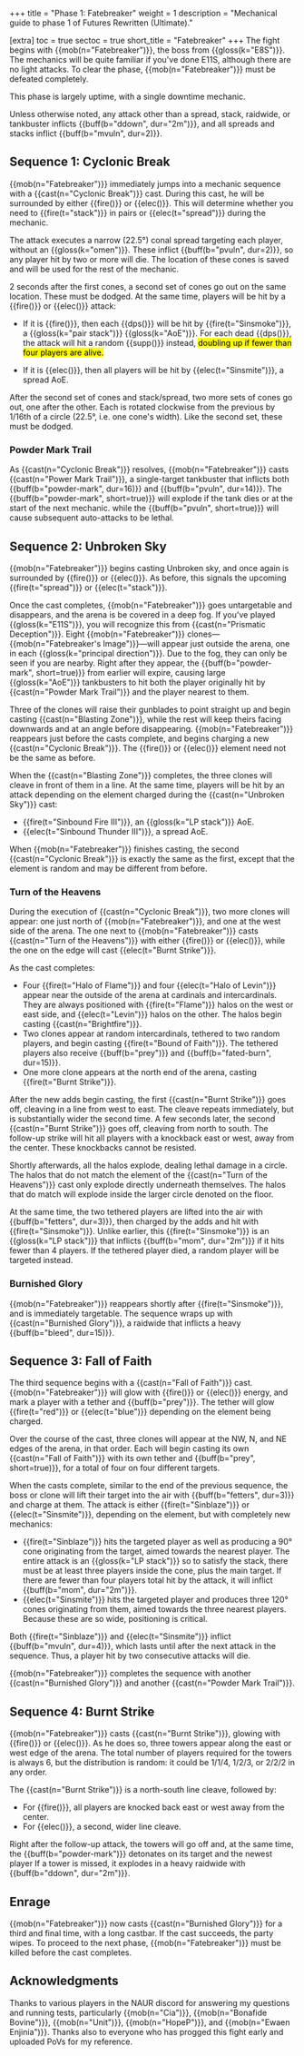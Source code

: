 +++
title = "Phase 1: Fatebreaker"
weight = 1
description = "Mechanical guide to phase 1 of Futures Rewritten (Ultimate)."

[extra]
toc = true
sectoc = true
short_title = "Fatebreaker"
+++
The fight begins with {{mob(n="Fatebreaker")}}, the boss from {{gloss(k="E8S")}}.
The mechanics will be quite familiar if you've done E11S, although there are no light attacks.
To clear the phase, {{mob(n="Fatebreaker")}} must be defeated completely.

This phase is largely uptime, with a single downtime mechanic.

Unless otherwise noted, any attack other than a spread, stack, raidwide, or tankbuster inflicts
{{buff(b="ddown", dur="2m")}}, and all spreads and stacks inflict {{buff(b="mvuln", dur=2)}}.

## Sequence 1: Cyclonic Break

{{mob(n="Fatebreaker")}} immediately jumps into a mechanic sequence
with a {{cast(n="Cyclonic Break")}} cast.
During this cast, he will be surrounded by either {{fire()}} or {{elec()}}.
This will determine whether you need to {{fire(t="stack")}} in pairs or
{{elec(t="spread")}} during the mechanic.

The attack executes a narrow (22.5°) conal spread targeting each player, without an
{{gloss(k="omen")}}.
These inflict {{buff(b="pvuln", dur=2)}}, so any player hit by two or more will die.
The location of these cones is saved and will be used for the rest of the mechanic.

2 seconds after the first cones, a second set of cones go out on the same location.
These must be dodged.
At the same time, players will be hit by a {{fire()}} or {{elec()}} attack:

* If it is {{fire()}}, then each {{dps()}} will be hit
  by {{fire(t="Sinsmoke")}}, a {{gloss(k="pair stack")}} {{gloss(k="AoE")}}.
  For each dead {{dps()}}, the attack will hit a random {{supp()}} instead,
  <mark class="unconfirmed">doubling up if fewer than four players are alive.</mark>

* If it is {{elec()}}, then all players will be hit by {{elec(t="Sinsmite")}}, a
  spread AoE.

After the second set of cones and stack/spread, two more sets of cones go out, one after the other.
Each is rotated clockwise from the previous by 1/16th of a circle
(22.5°, i.e. one cone's width).
Like the second set, these must be dodged.

### Powder Mark Trail

As {{cast(n="Cyclonic Break")}} resolves,
{{mob(n="Fatebreaker")}} casts {{cast(n="Power Mark Trail")}},
a single-target tankbuster that inflicts both {{buff(b="powder-mark", dur=16)}} and
{{buff(b="pvuln", dur=14)}}.
The {{buff(b="powder-mark", short=true)}} will explode if the tank dies or at the start of the next
mechanic.
while the {{buff(b="pvuln", short=true)}} will cause subsequent auto-attacks to be lethal.

## Sequence 2: Unbroken Sky

{{mob(n="Fatebreaker")}} begins casting Unbroken sky,
and once again is surrounded by {{fire()}} or {{elec()}}.
As before, this signals the upcoming {{fire(t="spread")}} or {{elec(t="stack")}}.

Once the cast completes, {{mob(n="Fatebreaker")}} goes untargetable and disappears,
and the arena is be covered in a deep fog.
If you've played {{gloss(k="E11S")}},
you will recognize this from {{cast(n="Prismatic Deception")}}.
Eight {{mob(n="Fatebreaker")}} clones—{{mob(n="Fatebreaker's Image")}}—will
appear just outside the arena, one in each {{gloss(k="principal direction")}}.
Due to the fog, they can only be seen if you are nearby.
Right after they appear, the {{buff(b="powder-mark", short=true)}} from earlier will expire,
causing large {{gloss(k="AoE")}} tankbusters to hit both the player originally hit by
{{cast(n="Powder Mark Trail")}} and the player nearest to them.

Three of the clones will raise their gunblades to point straight up and begin casting
{{cast(n="Blasting Zone")}},
while the rest will keep theirs facing downwards and at an angle before disappearing.
{{mob(n="Fatebreaker")}} reappears just before the casts complete, and begins charging a new
{{cast(n="Cyclonic Break")}}. The {{fire()}} or {{elec()}} element need not be the same as before.

When the {{cast(n="Blasting Zone")}} completes,
the three clones will cleave in front of them in a line.
At the same time, players will be hit by an attack depending on the element
charged during the {{cast(n="Unbroken Sky")}} cast:

* {{fire(t="Sinbound Fire III")}}, an {{gloss(k="LP stack")}} AoE.
* {{elec(t="Sinbound Thunder III")}}, a spread AoE.

When {{mob(n="Fatebreaker")}} finishes casting,
the second {{cast(n="Cyclonic Break")}} is exactly the same as the first,
except that the element is random and may be different from before.

### Turn of the Heavens

During the execution of {{cast(n="Cyclonic Break")}}, two more clones will appear:
one just north of {{mob(n="Fatebreaker")}}, and one at the west side of the arena.
The one next to {{mob(n="Fatebreaker")}} casts {{cast(n="Turn of the Heavens")}}
with either {{fire()}} or {{elec()}},
while the one on the edge will cast {{elec(t="Burnt Strike")}}.

As the cast completes:

* Four {{fire(t="Halo of Flame")}} and four {{elec(t="Halo of Levin")}} appear
  near the outside of the arena at cardinals and intercardinals. They are always positioned with
  {{fire(t="Flame")}} halos on the west or east side, and {{elec(t="Levin")}} halos on the other.
  The halos begin casting {{cast(n="Brightfire")}}.
* Two clones appear at random intercardinals, tethered to two random players,
  and begin casting {{fire(t="Bound of Faith")}}.
  The tethered players also receive {{buff(b="prey")}} and {{buff(b="fated-burn", dur=15)}}.
* One more clone appears at the north end of the arena,
  casting {{fire(t="Burnt Strike")}}.

After the new adds begin casting, the first {{cast(n="Burnt Strike")}} goes off,
cleaving in a line from west to east.
The cleave repeats immediately, but is substantially wider the second time.
A few seconds later, the second {{cast(n="Burnt Strike")}} goes off, cleaving from north to south.
The follow-up strike will hit all players with a knockback east or west, away from the center.
These knockbacks cannot be resisted.

Shortly afterwards, all the halos explode, dealing lethal damage in a circle.
The halos that do not match the element of the {{cast(n="Turn of the Heavens")}} cast only explode
directly underneath themselves.
The halos that do match will explode inside the larger circle denoted on the floor.

At the same time, the two tethered players are lifted into the air with
{{buff(b="fetters", dur=3)}}, then charged by the adds and hit with {{fire(t="Sinsmoke")}}.
Unlike earlier, this {{fire(t="Sinsmoke")}} is an {{gloss(k="LP stack")}} that inflicts
{{buff(b="mom", dur="2m")}} if it hits fewer than 4 players.
If the tethered player died, a random player will be targeted instead.

### Burnished Glory

{{mob(n="Fatebreaker")}} reappears shortly after {{fire(t="Sinsmoke")}},
and is immediately targetable.
The sequence wraps up with {{cast(n="Burnished Glory")}},
a raidwide that inflicts a heavy {{buff(b="bleed", dur=15)}}.

## Sequence 3: Fall of Faith

The third sequence begins with a {{cast(n="Fall of Faith")}} cast.
{{mob(n="Fatebreaker")}} will glow with {{fire()}} or {{elec()}} energy,
and mark a player with a tether and {{buff(b="prey")}}.
The tether will glow {{fire(t="red")}} or {{elec(t="blue")}} depending on the element being charged.

Over the course of the cast, three clones will appear at the NW, N, and NE edges of the arena,
in that order.
Each will begin casting its own {{cast(n="Fall of Faith")}} with its own tether and
{{buff(b="prey", short=true)}}, for a total of four on four different targets.

When the casts complete, similar to the end of the previous sequence,
the boss or clone will lift their target into the air with {{buff(b="fetters", dur=3)}} and charge
at them.
The attack is either {{fire(t="Sinblaze")}} or {{elec(t="Sinsmite")}},
depending on the element, but with completely new mechanics:

* {{fire(t="Sinblaze")}} hits the targeted player as well as producing a 90° cone originating from
  the target, aimed towards the nearest player.
  The entire attack is an {{gloss(k="LP stack")}}
  so to satisfy the stack, there must be at least three players inside the cone,
  plus the main target.
  If there are fewer than four players total hit by the attack,
  it will inflict {{buff(b="mom", dur="2m")}}.
* {{elec(t="Sinsmite")}} hits the targeted player
  and produces three 120° cones originating from them, aimed towards the three nearest players.
  Because these are so wide, positioning is critical.

Both {{fire(t="Sinblaze")}} and {{elec(t="Sinsmite")}} inflict {{buff(b="mvuln", dur=4)}},
which lasts until after the next attack in the sequence.
Thus, a player hit by two consecutive attacks will die.

{{mob(n="Fatebreaker")}} completes the sequence with another {{cast(n="Burnished Glory")}}
and another {{cast(n="Powder Mark Trail")}}.

## Sequence 4: Burnt Strike

{{mob(n="Fatebreaker")}} casts {{cast(n="Burnt Strike")}}, glowing with {{fire()}} or {{elec()}}.
As he does so, three towers appear along the east or west edge of the arena.
The total number of players required for the towers is always 6,
but the distribution is random: it could be 1/1/4, 1/2/3, or 2/2/2 in any order.

The {{cast(n="Burnt Strike")}} is a north-south line cleave, followed by:

* For {{fire()}}, all players are knocked back east or west away from the center.
* For {{elec()}}, a second, wider line cleave.

Right after the follow-up attack, the towers will go off and, at the same time,
the {{buff(b="powder-mark")}} detonates on its target and the newest player
If a tower is missed, it explodes in a heavy raidwide with {{buff(b="ddown", dur="2m")}}.

## Enrage

{{mob(n="Fatebreaker")}} now casts {{cast(n="Burnished Glory")}} for a third and final time,
with a long castbar.
If the cast succeeds, the party wipes.
To proceed to the next phase, {{mob(n="Fatebreaker")}} must be killed before the cast completes.

## Acknowledgments

Thanks to various players in the NAUR discord for answering my questions and running tests,
particularly {{mob(n="Cia")}}, {{mob(n="Bonafide Bovine")}}, {{mob(n="Unit")}}, {{mob(n="HopeP")}},
and {{mob(n="Ewaen Enjinia")}}.
Thanks also to everyone who has progged this fight early and uploaded PoVs for my reference.
